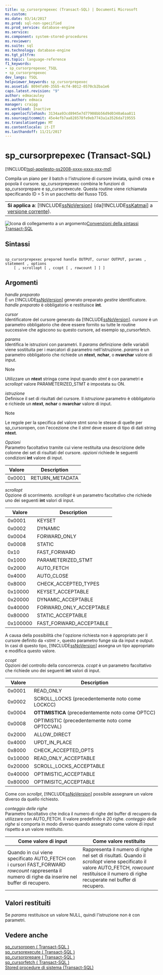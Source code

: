 ```yaml
---
title: sp_cursorprepexec (Transact-SQL) | Documenti Microsoft
ms.custom: 
ms.date: 03/14/2017
ms.prod: sql-non-specified
ms.prod_service: database-engine
ms.service: 
ms.component: system-stored-procedures
ms.reviewer: 
ms.suite: sql
ms.technology: database-engine
ms.tgt_pltfrm: 
ms.topic: language-reference
f1_keywords:
- sp_cursorprepexec_TSQL
- sp_cursorprepexec
dev_langs: TSQL
helpviewer_keywords: sp_cursorprepexec
ms.assetid: 8094fa90-35b5-4cf4-8012-0570cb2ba1e6
caps.latest.revision: "9"
author: edmacauley
ms.author: edmaca
manager: craigg
ms.workload: Inactive
ms.openlocfilehash: 3134aa93cd8945e7d77908bb56d9d0340a6aa811
ms.sourcegitcommit: 45e4efb7aa828578fe9eb7743a1a3526da719555
ms.translationtype: MT
ms.contentlocale: it-IT
ms.lasthandoff: 11/21/2017
---
```

# <a name="spcursorprepexec-transact-sql"></a>sp_cursorprepexec (Transact-SQL)
[!INCLUDE[tsql-appliesto-ss2008-xxxx-xxxx-xxx-md](../../includes/tsql-appliesto-ss2008-xxxx-xxxx-xxx-md.md)]

  Compila un piano per il batch o l'istruzione di cursore inviata, quindi crea e popola il cursore. sp_cursorprepexec combina le funzioni di sp_cursorprepare e sp_cursorexecute. Questa routine viene richiamata specificando ID = 5 in un pacchetto del flusso TDS.  
  
||  
|-|  
|**Si applica a**: [!INCLUDE[ssNoVersion](../../includes/ssnoversion-md.md)] (da[!INCLUDE[ssKatmai](../../includes/sskatmai-md.md)] a [versione corrente](http://go.microsoft.com/fwlink/p/?LinkId=299658)).|  
  
 ![Icona di collegamento a un argomento](../../database-engine/configure-windows/media/topic-link.gif "Icona di collegamento a un argomento")[Convenzioni della sintassi Transact-SQL](../../t-sql/language-elements/transact-sql-syntax-conventions-transact-sql.md)  
  
## <a name="syntax"></a>Sintassi  
  
```  
  
sp_cursorprepexec prepared handle OUTPUT, cursor OUTPUT, params , statement , options  
    [ , scrollopt [ , ccopt [ , rowcount ] ] ]  
```  
  
## <a name="arguments"></a>Argomenti  
 *handle preparato*  
 È un [!INCLUDE[ssNoVersion](../../includes/ssnoversion-md.md)] generato preparato *gestire* identificatore. *handle preparato* è obbligatorio e restituisce **int**.  
  
 *cursor*  
 Identificatore del cursore generato da [!INCLUDE[ssNoVersion](../../includes/ssnoversion-md.md)]. *cursore* è un parametro obbligatorio che deve essere fornito su tutte le routine successive che agiscono su questo cursore, ad esempio sp_cursorfetch.  
  
 *params*  
 Identifica le istruzioni con parametri. Il *params* definizione delle variabili viene sostituita per i marcatori di parametro nell'istruzione. *params* è un parametro obbligatorio che richiede un **ntext**, **nchar**, o **nvarchar** valore di input.  
  
> [!NOTE]  
>  Utilizzare un **ntext** stringa come input quando *stmt* è con parametri e *scrollopt* valore PARAMETERIZED_STMT è impostata su ON.  
  
 *istruzione*  
 Definisce il set di risultati del cursore. Il *istruzione* parametro è obbligatorio e richiede un **ntext**, **nchar** o **nvarchar** valore di input.  
  
> [!NOTE]  
>  Le regole per la specifica del valore stmt sono le stesse di quelle per sp_cursoropen, con l'eccezione che il *stmt* deve essere di tipo di dati string **ntext**.  
  
 *Opzioni*  
 Parametro facoltativo tramite cui viene restituita una descrizione delle colonne dei set di risultati del cursore. *opzioni* richiede le seguenti condizioni **int** valore di input.  
  
|Valore|Description|  
|-----------|-----------------|  
|0x0001|RETURN_METADATA|  
  
 *scrollopt*  
 Opzione di scorrimento. *scrollopt* è un parametro facoltativo che richiede uno dei seguenti **int** valori di input.  
  
|Valore|Description|  
|-----------|-----------------|  
|0x0001|KEYSET|  
|0x0002|DYNAMIC|  
|0x0004|FORWARD_ONLY|  
|0x0008|STATIC|  
|0x10|FAST_FORWARD|  
|0x1000|PARAMETERIZED_STMT|  
|0x2000|AUTO_FETCH|  
|0x4000|AUTO_CLOSE|  
|0x8000|CHECK_ACCEPTED_TYPES|  
|0x10000|KEYSET_ACCEPTABLE|  
|0x20000|DYNAMIC_ACCEPTABLE|  
|0x40000|FORWARD_ONLY_ACCEPTABLE|  
|0x80000|STATIC_ACCEPTABLE|  
|0x100000|FAST_FORWARD_ACCEPTABLE|  
  
 A causa della possibilità che l'opzione richiesta non è appropriato per il cursore definito da  *\<stmt >*, questo parametro funge sia da input e output. In casi di questo tipo, [!INCLUDE[ssNoVersion](../../includes/ssnoversion-md.md)] assegna un tipo appropriato e modifica questo valore.  
  
 *ccopt*  
 Opzioni del controllo della concorrenza. *ccopt* è un parametro facoltativo che richiede uno dei seguenti **int** valori di input.  
  
|Valore|Description|  
|-----------|-----------------|  
|0x0001|READ_ONLY|  
|0x0002|SCROLL_LOCKS (precedentemente noto come LOCKCC)|  
|0x0004|**OTTIMISTICA** (precedentemente noto come OPTCC)|  
|0x0008|OPTIMISTIC (precedentemente noto come OPTCCVAL)|  
|0x2000|ALLOW_DIRECT|  
|0x4000|UPDT_IN_PLACE|  
|0x8000|CHECK_ACCEPTED_OPTS|  
|0x10000|READ_ONLY_ACCEPTABLE|  
|0x20000|SCROLL_LOCKS_ACCEPTABLE|  
|0x40000|OPTIMISTIC_ACCEPTABLE|  
|0x80000|OPTIMISITC_ACCEPTABLE|  
  
 Come con *scrollpt*, [!INCLUDE[ssNoVersion](../../includes/ssnoversion-md.md)] possibile assegnare un valore diverso da quello richiesto.  
  
 *conteggio delle righe*  
 Parametro facoltativo che indica il numero di righe del buffer di recupero da utilizzare con AUTO_FETCH. Il valore predefinito è 20 righe. *conteggio delle righe* si comporta in modo diverso quando assegnato come valore di input rispetto a un valore restituito.  
  
|Come valore di input|Come valore restituito|  
|--------------------|---------------------|  
|Quando in cui viene specificato AUTO_FETCH con i cursori FAST_FORWARD *rowcount* rappresenta il numero di righe da inserire nel buffer di recupero.|Rappresenta il numero di righe nel set di risultati. Quando il *scrollopt* viene specificato il valore AUTO_FETCH, *rowcount* restituisce il numero di righe recuperate nel buffer di recupero.|  
  
## <a name="return-code-values"></a>Valori restituiti  
 Se *params* restituisce un valore NULL, quindi l'istruzione non è con parametri.  
  
## <a name="see-also"></a>Vedere anche  
 [sp_cursoropen &#40; Transact-SQL &#41;](../../relational-databases/system-stored-procedures/sp-cursoropen-transact-sql.md)   
 [sp_cursorexecute &#40; Transact-SQL &#41;](../../relational-databases/system-stored-procedures/sp-cursorexecute-transact-sql.md)   
 [sp_cursorprepare &#40; Transact-SQL &#41;](../../relational-databases/system-stored-procedures/sp-cursorprepare-transact-sql.md)   
 [sp_cursorfetch &#40; Transact-SQL &#41;](../../relational-databases/system-stored-procedures/sp-cursorfetch-transact-sql.md)   
 [Stored procedure di sistema &#40;Transact-SQL&#41;](../../relational-databases/system-stored-procedures/system-stored-procedures-transact-sql.md)  
  
  
